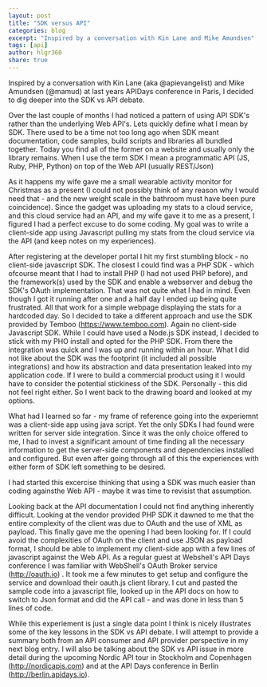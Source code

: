```yaml
---
layout: post
title: "SDK versus API"
categories: blog
excerpt: "Inspired by a conversation with Kin Lane and Mike Amundsen"
tags: [api]
author: hlgr360
share: true
---
```


Inspired by a conversation with Kin Lane (aka @apievangelist) and Mike Amundsen (@mamud) at last years APIDays conference in Paris, I decided to dig deeper into the SDK vs API debate. 

Over the last couple of months I had noticed a pattern of using API SDK's rather than the underlying Web API's. Lets quickly define what I mean by SDK. There used to be a time not too long ago when SDK meant documentation, code samples, build scripts and libraries all bundled together. Today you find all of the former on a website and usually only the library remains. When I use the term SDK I mean a programmatic API (JS, Ruby, PHP, Python) on top of the Web API (usually REST/Json)

As it happens my wife gave me a small wearable activity monitor for Christmas as a present (I could not possibly think of any reason why I would need that - and the new weight scale in the bathroom must have been pure coincidence). Since the gadget was uploading my stats to a cloud service, and this cloud service had an API, and my wife gave it to me as a present, I figured I had a perfect excuse to do some coding. My goal was to write a client-side app using Javascript pulling my stats from the cloud service via the API (and keep notes on my experiences).

After registering at the developer portal I hit my first stumbling block - no client-side javascript SDK. The closest I could find was a PHP SDK - which ofcourse meant that I had to install PHP (I had not used PHP before), and the framework(s) used by the SDK and enable a webserver and debug the SDK's OAuth implementation. That was not quite what I had in mind. Even though I got it running after one and a half day I ended up being quite frustrated. All that work for a simple webpage displaying the stats for a hardcoded day. So I decided to take a different approach and use the SDK provided by Temboo (https://www.temboo.com). Again no client-side Javascript SDK. While I could have used a Node.js SDK instead, I decided to stick with my PHO install and opted for the PHP SDK. From there the integration was quick and I was up and running within an hour. What I did not like about the SDK was the footprint (it included all possible integrations) and how its abstraction and data presentation leaked into my application code. If I were to build a commercial product using it I would have to consider the potential stickiness of the SDK. Personally - this did not feel right either. So I went back to the drawing board and looked at my options. 

What had I learned so far - my frame of reference going into the experiemnt was a client-side app using java script. Yet the only SDKs I had found were written for server side integration. Since it was the only choice offered to me, I had to invest a significant amount of time finding all the necessary information to get the server-side components and dependencies installed and configured. But even after going through all of this the experiences with either form of SDK left something to be desired.

I had started this excercise thinking that using a SDK was much easier than coding againsthe Web API - maybe it was time to revisist that assumption.

Looking back at the API documentation I could not find anything inherently difficult. Looking at the vendor provided PHP SDK it dawned to me that the entire complexity of the client was due to OAuth and the use of XML as payload. This finally gave me the opening I had been looking for. If I could avoid the complexities of OAuth on the client and use JSON as payload format, I should be able to implement my client-side app with a few lines of javascript against the Web API. As a regular guest at Webshell's API Days conference I was familiar with WebShell's OAuth Broker service (http://oauth.io) . It took me a few minutes to get setup and configure the service and download their oauth.js client library. I cut and pasted the sample code into a javascript file, looked up in the API docs on how to switch to Json format and did the API call - and was done in less than 5 lines of code.  

While this experiement is just a single data point I think is nicely illustrates some of the key lessons in the SDK vs API debate. I will attempt to provide a summary both from an API consumer and API provider perspective in my next blog entry. I will also be talking about the SDK vs API issue in more detail during the upcoming Nordic API tour in Stockholm and Copenhagen (http://nordicapis.com) and at the API Days conference in Berlin (http://berlin.apidays.io).

